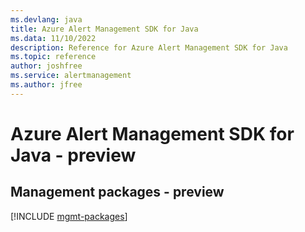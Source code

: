 ```yaml
---
ms.devlang: java
title: Azure Alert Management SDK for Java
ms.data: 11/10/2022
description: Reference for Azure Alert Management SDK for Java
ms.topic: reference
author: joshfree
ms.service: alertmanagement
ms.author: jfree
---
```

# Azure Alert Management SDK for Java - preview

## Management packages - preview
[!INCLUDE [mgmt-packages](alert-management-mgmt-index.md)]